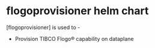 # flogoprovisioner helm chart
[flogoprovisioner] is used to -
* Provision TIBCO Flogo® capability on dataplane
